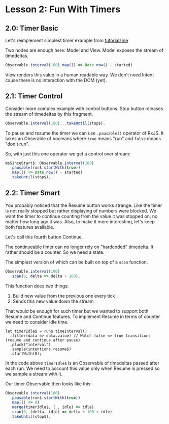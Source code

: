 # Lesson 2: Fun With Timers

## 2.0: Timer Basic

Let's reimplement simplest timer example from [tutorialzine](http://tutorialzine.com/2014/07/5-practical-examples-for-learning-facebooks-react-framework/)

Two nodes are enough here: Model and View.
Model exposes the stream of timedeltas.

```js
Observable.interval(100).map(() => Date.now() - started)
```

View renders this value in a human readable way.
We don't need Intent cause there is no interaction with the DOM (yet).

## 2.1: Timer Control

Consider more complex example with control buttons.
Stop button releases the stream of timedeltas by this fragment.

```js
Observable.interval(100)...takeUntil(stop$),
```

To pause and resume the timer we can use `.pausable()` operator of RxJS.
It takes an Obserable of booleans where `true` means "run" and `false` means "don't run".

So, with just this one operator we get a control over stream:

```js
msSinceStart$: Observable.interval(100)
  .pausable(run$.startWith(true))
  .map(() => Date.now() - started)
  .takeUntil(stop$),
```

## 2.2: Timer Smart

You probably noticed that the Resume button works strange.
Like the timer is not really stopped but rather displaying of numbers were blocked.
We want the timer to continue counting from the value it was stopped on,
no matter how long ago it was. Also, to make it more interesting, let's keep both features available.

Let's call this fourth button Continue.

The continueable timer can no longer rely on "hardcoded" timedelta.
It rather should be a counter. So we need a state.

The simplest version of which can be built on top of a `scan` function.

```js
Observable.interval(100)
  .scan(0, delta => delta + 100),
```

This function does two things:
1. Build new value from the previous one every tick
2. Sends this new value down the stream

That would be enough for such timer but we wanted to support both Resume and Continue features.
To implement Resume in terms of counter we need to consider idle time.

```
let timerIdle$ = run$.timeInterval()
  .filter(data => data.value) // Watch false => true transitions (resume and continue after pause)
  .pluck("interval")
  .sample(intentions.resume$)
  .startWith(0);
```

In the code above `timerIdle$` is an Observable of timedeltas passed after each run.
We need to account this value only when Resume is pressed so we sample a stream with it.

Our timer Observable then looks like this:

```js
Observable.interval(100)
  .pausable(run$.startWith(true))
  .map(() => 0)
  .merge(timerIdle$, (_, idle) => idle)
  .scan(0, (delta, idle) => delta + 100 + idle)
  .takeUntil(stop$),
 ```
